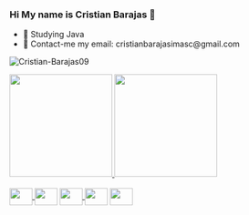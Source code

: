 ### Hi My name is Cristian Barajas 👋

<ul>
  <li>🌱 Studying Java</li>
  <li>📖 Contact-me my email: cristianbarajasimasc@gmail.com</li>
</ul>
<p align="left"> <img src="https://komarev.com/ghpvc/?username=Cristian-Barajas09&label=Profile%20views&color=0e75b6&style=flat" alt="Cristian-Barajas09" /> </p>

<div>
  <a href="https://github.com/Cristian-Barajas09">
  <img height="180em" src="https://github-readme-stats.vercel.app/api?username=Cristian-Barajas09&show_icons=true&include_all_commits=true&count_private=true"/>
  <img height="180em" src="https://github-readme-stats-eight-theta.vercel.app/api/top-langs/?username=Cristian-Barajas09&layout=compact&langs_count=8&theme=tokyonight"/>
</div>
<div style="display:inline_block"><br>
  <a href="https://github.com/Cristian-Barajas09?tab=repositories&q=&type=&language=javascript&sort=">
    <img src="https://cdn.jsdelivr.net/gh/devicons/devicon/icons/javascript/javascript-original.svg" height="30" width="40" align="center"/>
  </a>
  <img src="https://cdn.jsdelivr.net/gh/devicons/devicon/icons/nodejs/nodejs-original.svg" height="30" width="40" align="center" />
  <a href="https://github.com/Cristian-Barajas09?tab=repositories&q=&type=&language=java&sort=">  
    <img src="https://cdn.jsdelivr.net/gh/devicons/devicon/icons/java/java-original.svg" height="30" width="40" align="center"/>
  </a>
    <img src="https://cdn.jsdelivr.net/gh/devicons/devicon/icons/mysql/mysql-original-wordmark.svg" height="30" width="40" align="center"/>
  <a href="https://github.com/Cristian-Barajas09?tab=repositories&q=&type=&language=python&sort=">
    <img src="https://cdn.jsdelivr.net/gh/devicons/devicon/icons/python/python-original.svg" height="30" width="40" align="center"/>
  </a>
</div>

